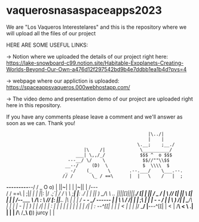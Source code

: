 # vaquerosnasaspaceapps2023
We are "Los Vaqueros Interestelares" and this is the repository where we will upload all the files of our project

HERE ARE SOME USEFUL LINKS:

-> Notion where we uploaded the details of our project right here: https://lake-snowboard-c99.notion.site/Habitable-Exoplanets-Creating-Worlds-Beyond-Our-Own-a476d12f297542bd9b4e7ddbb1ea1b4d?pvs=4

-> webpage where our appliction is uploaded: https://spaceappsvaqueros.000webhostapp.com/

->  The video demo and presentation demo of our project are uploaded right here in this repository.

If you have any comments please leave a comment and we'll answer as soon as we can. Thank you!
 
                                                         |\../|
                                                         |    |
                                                     \.__;    ;__./
                                 |\    /|             \__________/
                              ___| \,,/_/             $$$ ^  o $$$
                           ---__/ \/    \              $$//""\\$$
                          __--/     (D)  \             $  \\\\  $
                          _ -/    (_      \       .--.___/    \___.--.
                         // /       \_ / ==\      |  |   \    /   |  ;
   __-------_____--___--/           / \_ O o)     |  ||~| |  | |~||  |  /---\
  /                                 /   \==\\     |  ;|_| |  | |_|:  |/ ._;`|
 /                                 /        \\    \  ;____|  |____:   ./   |  |
||          )                   \_/\         \\    \.. ||||[]||||__\./    [|  |
||         /              _      /  |         \    // [|   ||        \    [|  |
| |      /--______      ___\    /\  :          \  //  [:   ||.____.   |\   |  |
| /   __-  - _/   ------    |  |   \ \           \/   /|   |      |   ;\   |  |
 |   -  -   /                | |     \ )              /|   |      \___/\   |  |
 |  |   -  |                 | )     | |              /|   |       | :     |  |
  | |    | |                 | |    | |               /|   |       : --^[[|  |
  | |    < |                 | |   |_/                 \___/      |__---^[[|  |
  < |    /__\                <  \                      .| |                |  |
  /__\                       /___\                    (__)) jurcy          |  |





